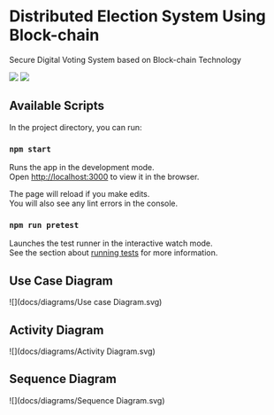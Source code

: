 # Distributed Election System Using Block-chain

Secure Digital Voting System based on Block-chain Technology	

![](https://img.shields.io/github/forks/mkjodhani/election?style=social)     ![](https://img.shields.io/github/last-commit/mkjodhani/election)  
## Available Scripts

In the project directory, you can run:

### `npm start`

Runs the app in the development mode.\
Open [http://localhost:3000](http://localhost:3000) to view it in the browser.

The page will reload if you make edits.\
You will also see any lint errors in the console.

### `npm run pretest`

Launches the test runner in the interactive watch mode.\
See the section about [running tests](https://facebook.github.io/create-react-app/docs/running-tests) for more information.

## Use Case Diagram

![](docs/diagrams/Use case Diagram.svg)

## Activity  Diagram

![](docs/diagrams/Activity Diagram.svg)

## Sequence Diagram

![](docs/diagrams/Sequence Diagram.svg)
